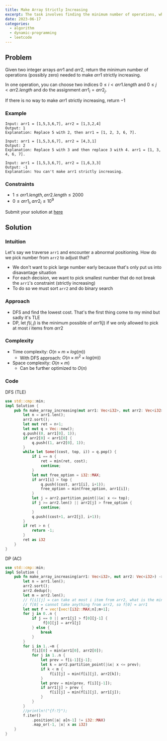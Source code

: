 ```yaml
---
title: Make Array Strictly Increasing
excerpt: The task involves finding the minimum number of operations, where each operation consists of replacing an element in an array with an element from another, to make source array strictly increasing.
date: 2023-06-17
categories:
  - algorithm
  - dynamic-programming
  - leetcode
---
```


## Problem

Given two integer arrays $arr1$ and $arr2$, return the minimum number of operations (possibly zero) needed to make $arr1$ strictly increasing.

In one operation, you can choose two indices $0 \leq i < arr1.length$ and $0 \leq j < arr2.length$ and do the assignment $arr1_i = arr2_j$.

If there is no way to make $arr1$ strictly increasing, return $-1$

### Example

```
Input: arr1 = [1,5,3,6,7], arr2 = [1,3,2,4]
Output: 1
Explanation: Replace 5 with 2, then arr1 = [1, 2, 3, 6, 7].
```

```
Input: arr1 = [1,5,3,6,7], arr2 = [4,3,1]
Output: 2
Explanation: Replace 5 with 3 and then replace 3 with 4. arr1 = [1, 3, 4, 6, 7].
```

```
Input: arr1 = [1,5,3,6,7], arr2 = [1,6,3,3]
Output: -1
Explanation: You can't make arr1 strictly increasing.
```

### Constraints

- $1 \leq arr1.length, arr2.length \leq 2000$
- $0 \leq arr1_i, arr2_i \leq 10^9$

Submit your solution at [here](https://leetcode.com/problems/make-array-strictly-increasing/)

## Solution

### Intuition

Let's say we traverse `arr1` and encounter a abnormal positioning. How do we pick number from `arr2` to adjust that?

- We don't want to pick large number early because that's only put us into disavantage situation
- For each decision, we want to pick smallest number that do not break the `arr1`'s constraint (strictly increasing)
- To do so we must sort `arr2` and do binary search

### Approach

- DFS and find the lowest cost. That's the first thing come to my mind but sadly it's TLE
- DP, let $f(i,j)$ is the minimum possible of $arr1(j)$ if we only allowed to pick at most $i$ items from $arr2$

### Complexity

- Time complexity: $O(n\times m\times log(m))$
  - With DFS approach: $O(n\times m^2\times log(m))$
- Space complexity: $O(n\times m)$
  - Can be further optimized to $O(n)$

### Code

DFS (TLE)

```rust
use std::cmp::min;
impl Solution {
    pub fn make_array_increasing(mut arr1: Vec<i32>, mut arr2: Vec<i32>) -> i32 {
        let n = arr1.len();
        arr2.sort();
        let mut ret = n+1;
        let mut q = Vec::new();
        q.push((0, arr1[0], 1));
        if arr2[0] < arr1[0] {
            q.push((1, arr2[0], 1));
        }
        while let Some((cost, top, i)) = q.pop() {
            if i == n {
                ret = min(ret, cost);
                continue;
            }
            let mut free_option = i32::MAX;
            if arr1[i] > top {
                q.push((cost, arr1[i], i+1));
                free_option = min(free_option, arr1[i]);
            }
            let j = arr2.partition_point(|&x| x <= top);
            if j >= arr2.len() || arr2[j] > free_option {
                continue;
            }
            q.push((cost+1, arr2[j], i+1));
        }
        if ret > n {
            return -1;
        }
        ret as i32
    }
}
```

DP (AC)

```rust
use std::cmp::min;
impl Solution {
    pub fn make_array_increasing(arr1: Vec<i32>, mut arr2: Vec<i32>) -> i32 {
        let n = arr1.len();
        arr2.sort();
        arr2.dedup();
        let m = arr2.len();
        // f[i][j] = can take at most i item from arr2, what is the minimum of arr1[j]
        // f[0] = cannot take anything from arr2, so f[0] = arr1
        let mut f = vec![vec![i32::MAX;n];m+1];
        for j in 0..n {
            if j == 0 || arr1[j] > f[0][j-1] {
                 f[0][j] = arr1[j]
            } else {
                break
            }
        }
        for i in 1..=m {
            f[i][0] = min(arr1[0], arr2[0]);
            for j in 1..n {
                let prev = f[i-1][j-1];
                let k = arr2.partition_point(|&x| x <= prev);
                if k < m {
                    f[i][j] = min(f[i][j], arr2[k]);
                }
                let prev = min(prev, f[i][j-1]);
                if arr1[j] > prev {
                    f[i][j] = min(f[i][j], arr1[j]);
                }
            }
        }
        //println!("{f:?}");
        f.iter()
            .position(|a| a[n-1] != i32::MAX)
            .map_or(-1, |x| x as i32)
    }
}
```
